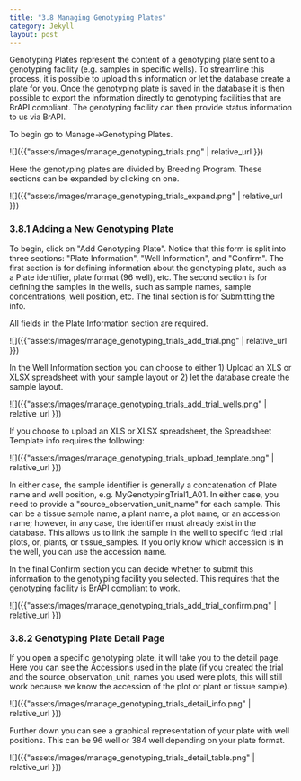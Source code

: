 ```yaml
---
title: "3.8 Managing Genotyping Plates"
category: Jekyll
layout: post
---
```


Genotyping Plates represent the content of a genotyping plate sent to a genotyping facility (e.g. samples in specific wells). To streamline this process, it is possible to upload this information or let the database create a plate for you.
Once the genotyping plate is saved in the database it is then possible to export the information directly to genotyping facilities that are BrAPI compliant. The genotyping facility can then provide status information to us via BrAPI.

To begin go to Manage->Genotyping Plates.

![]({{"assets/images/manage_genotyping_trials.png" | relative_url }})

Here the genotyping plates are divided by Breeding Program. These sections can be expanded by clicking on one.

![]({{"assets/images/manage_genotyping_trials_expand.png" | relative_url }})

### 3.8.1 Adding a New Genotyping Plate

To begin, click on "Add Genotyping Plate". Notice that this form is split into three sections: "Plate Information", "Well Information", and "Confirm". The first section is for defining information about the genotyping plate, such as a Plate identifier, plate format (96 well), etc. The second section is for defining the samples in the wells, such as sample names, sample concentrations, well position, etc. The final section is for Submitting the info.

All fields in the Plate Information section are required.

![]({{"assets/images/manage_genotyping_trials_add_trial.png" | relative_url }})

In the Well Information section you can choose to either 1) Upload an XLS or XLSX spreadsheet with your sample layout or 2) let the database create the sample layout.

![]({{"assets/images/manage_genotyping_trials_add_trial_wells.png" | relative_url }})

If you choose to upload an XLS or XLSX spreadsheet, the Spreadsheet Template info requires the following:

![]({{"assets/images/manage_genotyping_trials_upload_template.png" | relative_url }})

In either case, the sample identifier is generally a concatenation of Plate name and well position, e.g. MyGenotypingTrial1_A01.
In either case, you need to provide a "source_observation_unit_name" for each sample. This can be a tissue sample name, a plant name, a plot name, or an accession name; however, in any case, the identifier must already exist in the database. This allows us to link the sample in the well to specific field trial plots, or, plants, or tissue_samples. If you only know which accession is in the well, you can use the accession name.

In the final Confirm section you can decide whether to submit this information to the genotyping facility you selected. This requires that the genotyping facility is BrAPI compliant to work.

![]({{"assets/images/manage_genotyping_trials_add_trial_confirm.png" | relative_url }})

### 3.8.2 Genotyping Plate Detail Page

If you open a specific genotyping plate, it will take you to the detail page.
Here you can see the Accessions used in the plate (if you created the trial and the source_observation_unit_names you used were plots, this will still work because we know the accession of the plot or plant or tissue sample).

![]({{"assets/images/manage_genotyping_trials_detail_info.png" | relative_url }})

Further down you can see a graphical representation of your plate with well positions. This can be 96 well or 384 well depending on your plate format.

![]({{"assets/images/manage_genotyping_trials_detail_table.png" | relative_url }})
